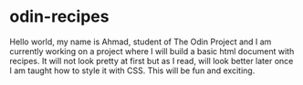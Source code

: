 # odin-recipes
Hello world, my name is Ahmad, student of The Odin Project and I am currently working on a project where I will build a basic html document with recipes. 
It will not look pretty at first but as I read, will look better later once I am taught how to style it with CSS.
This will be fun and exciting.